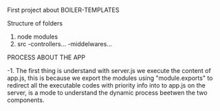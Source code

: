 First project about BOILER-TEMPLATES

Structure of folders

1. node modules
2. src
    -controllers...
    -middelwares...



PROCESS ABOUT THE APP

-1. The first thing is understand with server.js we execute the content of app.js, this is because we export the modules using "module.exports" to redirect all the executable codes with priority info into to app.js on the server, is a mode to understand the dynamic process beetwen the two components.